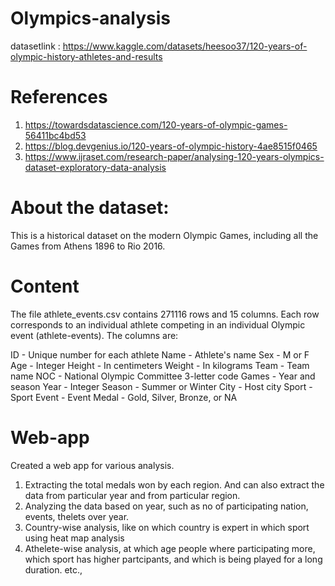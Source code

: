 # Olympics-analysis

datasetlink : https://www.kaggle.com/datasets/heesoo37/120-years-of-olympic-history-athletes-and-results

# References

1. https://towardsdatascience.com/120-years-of-olympic-games-56411bc4bd53
2. https://blog.devgenius.io/120-years-of-olympic-history-4ae8515f0465
3. https://www.ijraset.com/research-paper/analysing-120-years-olympics-dataset-exploratory-data-analysis

# About the dataset:

This is a historical dataset on the modern Olympic Games, including all the Games from Athens 1896 to Rio 2016. 

# Content
The file athlete_events.csv contains 271116 rows and 15 columns. Each row corresponds to an individual athlete competing in an individual Olympic event (athlete-events). The columns are:

ID - Unique number for each athlete
Name - Athlete's name
Sex - M or F
Age - Integer
Height - In centimeters
Weight - In kilograms
Team - Team name
NOC - National Olympic Committee 3-letter code
Games - Year and season
Year - Integer
Season - Summer or Winter
City - Host city
Sport - Sport
Event - Event
Medal - Gold, Silver, Bronze, or NA

# Web-app

Created a web app for various analysis. 

1. Extracting the total medals won by each region. And can also extract the data from particular year and from particular region.
2. Analyzing the data based on year, such as no of participating nation, events, thelets over year. 
3. Country-wise analysis, like on which country is expert in which sport using heat map analysis
4. Athelete-wise analysis, at which age people where participating more, which sport has higher partcipants, and which is being played for a long duration. 
etc., 





